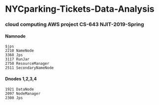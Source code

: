 # NYCparking-Tickets-Data-Analysis
### cloud computing AWS project CS-643 NJIT-2019-Spring

#### Namnode 

```
$jps
2210 NameNode
3368 Jps
3117 RunJar
2750 ResourceManager
2511 SecondaryNameNode

```




#### Dnodes 1,2,3,4

```
1921 DataNode
2097 NodeManager
2300 Jps

```

